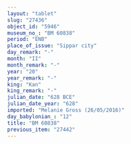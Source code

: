 ```yaml
---
layout: "tablet"
slug: "27436"
object_id: "5946"
museum_no_: "BM 60838"
period: "ENB"
place_of_issue: "Sippar city"
day_remark: "-"
month: "II"
month_remark: "-"
year: "20"
year_remark: "-"
king: "Kan"
king_remark: "-"
julian_date: "628 BCE"
julian_date_year: "628"
imported: "Melanie Gross (26/05/2016)"
day_babylonian_: "12"
title: "BM 60838"
previous_item: "27442"
---
```


